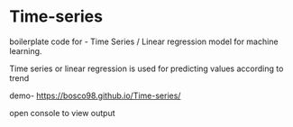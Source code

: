 # Time-series
boilerplate code for - Time Series /  Linear regression model for machine learning.


Time series or linear regression is used for predicting values according to trend

demo-
https://bosco98.github.io/Time-series/

open console to view output
